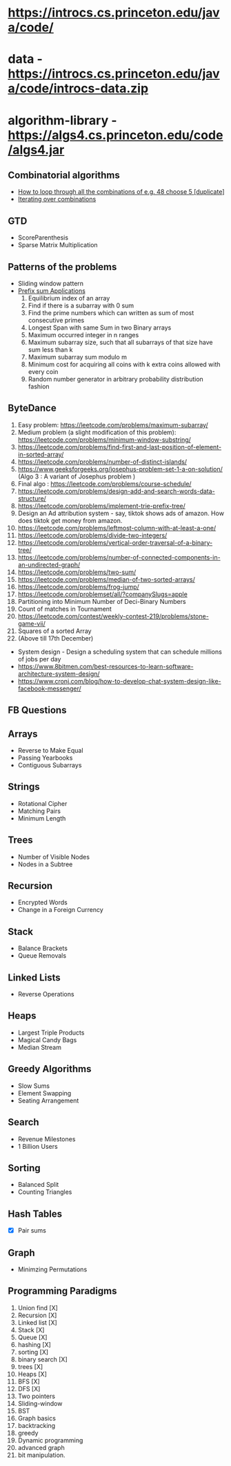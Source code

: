# https://introcs.cs.princeton.edu/java/code/
# data - https://introcs.cs.princeton.edu/java/code/introcs-data.zip
# algorithm-library - https://algs4.cs.princeton.edu/code/algs4.jar

## Combinatorial algorithms
* [How to loop through all the combinations of e.g. 48 choose 5 [duplicate]](https://stackoverflow.com/questions/8375452/how-to-loop-through-all-the-combinations-of-e-g-48-choose-5)
* [Iterating over combinations](https://codereview.stackexchange.com/questions/211783/iterating-over-combinations)

## GTD

* ScoreParenthesis
* Sparse Matrix Multiplication

## Patterns of the problems

* Sliding window pattern
* [Prefix sum Applications](https://www.geeksforgeeks.org/prefix-sum-array-implementation-applications-competitive-programming/)
    1. Equilibrium index of an array
    1. Find if there is a subarray with 0 sum
    1. Find the prime numbers which can written as sum of most consecutive primes
    1. Longest Span with same Sum in two Binary arrays
    1. Maximum occurred integer in n ranges
    1. Maximum subarray size, such that all subarrays of that size have sum less than k
    1. Maximum subarray sum modulo m
    1. Minimum cost for acquiring all coins with k extra coins allowed with every coin
    1. Random number generator in arbitrary probability distribution fashion
## ByteDance

1. Easy problem: https://leetcode.com/problems/maximum-subarray/
2. Medium problem (a slight modification of this problem): https://leetcode.com/problems/minimum-window-substring/
3. https://leetcode.com/problems/find-first-and-last-position-of-element-in-sorted-array/
4. https://leetcode.com/problems/number-of-distinct-islands/
6. https://www.geeksforgeeks.org/josephus-problem-set-1-a-on-solution/ (Algo 3 : A variant of Josephus problem )
7. Final algo : https://leetcode.com/problems/course-schedule/
8. https://leetcode.com/problems/design-add-and-search-words-data-structure/
9. https://leetcode.com/problems/implement-trie-prefix-tree/
10. Design an Ad attribution system - say, tiktok shows ads of amazon. How does tiktok get money from amazon.
11. https://leetcode.com/problems/leftmost-column-with-at-least-a-one/
12. https://leetcode.com/problems/divide-two-integers/
13. https://leetcode.com/problems/vertical-order-traversal-of-a-binary-tree/
14. https://leetcode.com/problems/number-of-connected-components-in-an-undirected-graph/
15. https://leetcode.com/problems/two-sum/
16. https://leetcode.com/problems/median-of-two-sorted-arrays/
17. https://leetcode.com/problems/frog-jump/    
18. https://leetcode.com/problemset/all/?companySlugs=apple
19. Partitioning into Minimum Number of Deci-Binary Numbers
20. Count of matches in Tournament
21. https://leetcode.com/contest/weekly-contest-219/problems/stone-game-vii/
22. Squares of a sorted Array
23. (Above till 17th December)

* System design - Design a scheduling system that can schedule millions of jobs per day
* https://www.8bitmen.com/best-resources-to-learn-software-architecture-system-design/
* https://www.cronj.com/blog/how-to-develop-chat-system-design-like-facebook-messenger/

## FB Questions

## Arrays
* Reverse to Make Equal
* Passing Yearbooks
* Contiguous Subarrays

## Strings
* Rotational Cipher 
* Matching Pairs 
* Minimum Length

## Trees
* Number of Visible Nodes
* Nodes in a Subtree

## Recursion
* Encrypted Words
* Change in a Foreign Currency

## Stack
* Balance Brackets
* Queue Removals

## Linked Lists
* Reverse Operations

## Heaps
* Largest Triple Products
* Magical Candy Bags
* Median Stream

## Greedy Algorithms
* Slow Sums
* Element Swapping
* Seating Arrangement

## Search
* Revenue Milestones
* 1 Billion Users

## Sorting
* Balanced Split
* Counting Triangles

## Hash Tables
- [x] Pair sums

## Graph
* Minimzing Permutations

## Programming Paradigms

1. Union find  [X]
1. Recursion [X]
1. Linked list [X]
1. Stack [X]
1. Queue [X]
1. hashing [X]
1. sorting [X]
1. binary search [X]
1. trees [X]
1. Heaps [X]
1. BFS [X]
1. DFS [X]
1. Two pointers 
1. Sliding-window 
1. BST 
1. Graph basics 
1. backtracking 
1. greedy 
1. Dynamic programming 
1. advanced graph 
1. bit manipulation.